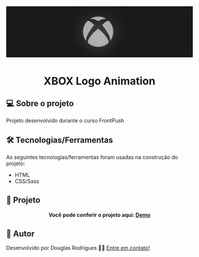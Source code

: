 <h1 align="center">
    <img alt="Logo" src="img/xbox.png" />
    <br>
</h1>
<h1 align="center">
    XBOX Logo Animation
</h1>

## 💻 Sobre o projeto

Projeto desenvolvido durante o curso FrontPush

## 🛠 Tecnologias/Ferramentas

As seguintes tecnologias/ferramentas foram usadas na construção do projeto:

- HTML
- CSS/Sass

## 🚀 Projeto

<h4 align="center">
  Você pode conferir o projeto aqui: <a href="https://douglas-rodr-xbox-animation.netlify.app/" target="_blank">Demo</a>
</h4>

## 🦸 Autor

Desenvolvido por Douglas Rodrigues 👋🏽 [Entre em contato!](https://www.linkedin.com/in/douglas-rodrigues-pnz/)
